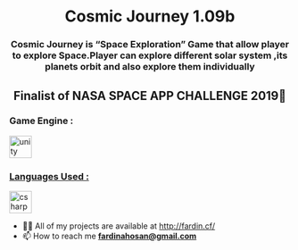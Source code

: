 <h1 align="center">Cosmic Journey 1.09b</h1>
<h3 align="center">Cosmic Journey is “Space Exploration” Game that allow player to explore Space.Player can explore different solar system ,its planets orbit and also explore them individually </h3>
<h2 align ="center">Finalist of NASA SPACE APP CHALLENGE 2019🥰</h2>


<h3 align="left">Game Engine :</h3>
<p align="left"> <a href="https://unity.com/" target="_blank"> <img src="https://www.vectorlogo.zone/logos/unity3d/unity3d-icon.svg" alt="unity" width="40" height="40"/> </p>



<h3 align="left">Languages  Used :</h3>
<p align="left"> <a href="https://www.w3schools.com/cs/" target="_blank"> <img src="https://devicons.github.io/devicon/devicon.git/icons/csharp/csharp-original.svg" alt="csharp" width="40" height="40"/> </a> 





- 👨‍💻 All of my projects are available at http://fardin.cf/
- 📫 How to reach me **fardinahosan@gmail.com**
